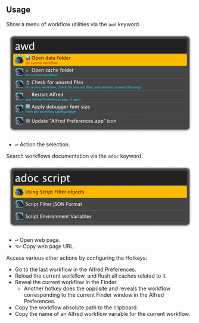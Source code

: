 ## Usage

Show a menu of workflow utilities via the `awd` keyword.

![Showing utilities](images/awd.png)

* <kbd>↩</kbd> Action the selection.

Search workflows documentation via the `adoc` keyword.

![Searching documentation](images/adoc.png)

* <kbd>↩</kbd> Open web page.
* <kbd>⌥</kbd><kbd>↩</kbd> Copy web page URL.

Access various other actions by configuring the Hotkeys:

* Go to the last workflow in the Alfred Preferences.
* Reload the current workflow, and flush all caches related to it.
* Reveal the current workflow in the Finder.
  * Another hotkey does the opposite and reveals the workflow corresponding to the current Finder window in the Alfred Preferences.
* Copy the workflow absolute path to the clipboard.
* Copy the name of an Alfred workflow variable for the current workflow.
